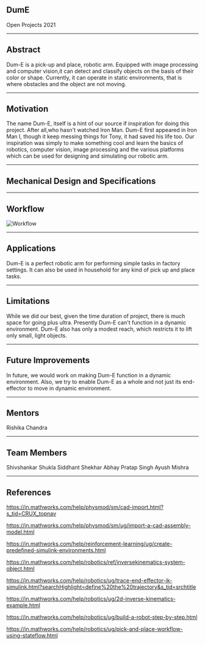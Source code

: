 

## DumE

Open Projects 2021
***


## Abstract

Dum-E is a pick-up and place, robotic arm. Equipped with image processing and computer vision,it can 
detect and classify objects on the basis of their color or shape. Currently, it can operate in static
environments, that is where obstacles and the object are not moving.
***


## Motivation

The name Dum-E, itself is a hint of our source if inspiration for doing this project. After all,who 
hasn't watched Iron Man. Dum-E first appeared in Iron Man I, though it keep messing things for Tony, 
it had saved his life too. 
Our inspiration was simply to make something cool and learn the basics of robotics, computer vision,
image processing and the various platforms which can be used for designing and simulating our robotic arm. 
***


## Mechanical Design and Specifications

***



## Workflow
![Workflow](https://github.com/rodion0917/Random/blob/main/Picking%20up%20the%20object%20-%20Workflow.png)
***



## Applications

Dum-E is a perfect robotic arm for performing simple tasks in factory settings. It can also be used in household for any kind of pick up and place tasks.
***


## Limitations 

While we did our best, given the time duration of project, there is much space for going plus ultra. 
Presently Dum-E can't function in a dynamic environment. Dum-E also has only a modest reach, which restricts it to lift only small, light objects.
***


## Future Improvements

In future, we would work on making Dum-E function in a dynamic environment. Also, we try to enable Dum-E as a whole and not just its end-effector to move in dynamic environment. 
***


## Mentors

Rishika Chandra
***


## Team Members 

Shivshankar Shukla
Siddhant Shekhar
Abhay Pratap Singh
Ayush Mishra
***


## References

https://in.mathworks.com/help/physmod/sm/cad-import.html?s_tid=CRUX_topnav

https://in.mathworks.com/help/physmod/sm/ug/import-a-cad-assembly-model.html

https://in.mathworks.com/help/reinforcement-learning/ug/create-predefined-simulink-environments.html

https://in.mathworks.com/help/robotics/ref/inversekinematics-system-object.html

https://in.mathworks.com/help/robotics/ug/trace-end-effector-ik-simulink.html?searchHighlight=define%20the%20trajectory&s_tid=srchtitle

https://in.mathworks.com/help/robotics/ug/2d-inverse-kinematics-example.html

https://in.mathworks.com/help/robotics/ug/build-a-robot-step-by-step.html

https://in.mathworks.com/help/robotics/ug/pick-and-place-workflow-using-stateflow.html
